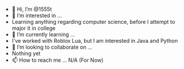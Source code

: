 - 👋 Hi, I’m @1555t
- 👀 I’m interested in ...
- Learning anything regarding computer science, before I attempt to major it in college
- 🌱 I’m currently learning ...
- I've worked with Roblox Lua, but I am interested in Java and Python
- 💞️ I’m looking to collaborate on ...
- Nothing yet
- 📫 How to reach me ...
N/A (For Now)
